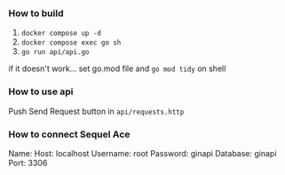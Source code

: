 ### How to build
1. `docker compose up -d`
2. `docker compose exec go sh`
3. `go run api/api.go`

if it doesn't work...
set go.mod file and `go mod tidy` on shell

### How to use api
Push Send Request button in `api/requests.http`

### How to connect Sequel Ace
Name: <any>
Host: localhost
Username: root
Password: ginapi
Database: ginapi
Port: 3306